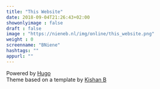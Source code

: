 ```yaml
---
title: "This Website"
date: 2018-09-04T21:26:43+02:00
showonlyimage : false
draft : false
image : "https://nieneb.nl/img/online/this_website.png"
weight : 0
screenname: "BNiene"
hashtags: ""
appurl: ""
---
```


Powered by <a href="https://gohugo.io/">Hugo</a> </br> Theme based on a template by <a href="https://github.com/kishaningithub">Kishan B</a>


